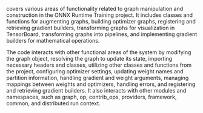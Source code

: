 covers various areas of functionality related to graph manipulation and construction in the ONNX Runtime Training project. It includes classes and functions for augmenting graphs, building optimizer graphs, registering and retrieving gradient builders, transforming graphs for visualization in TensorBoard, transforming graphs into pipelines, and implementing gradient builders for mathematical operations. 

The code interacts with other functional areas of the system by modifying the graph object, resolving the graph to update its state, importing necessary headers and classes, utilizing other classes and functions from the project, configuring optimizer settings, updating weight names and partition information, handling gradient and weight arguments, managing mappings between weights and optimizers, handling errors, and registering and retrieving gradient builders. It also interacts with other modules and namespaces, such as graph, op, contrib_ops, providers, framework, common, and distributed run context.